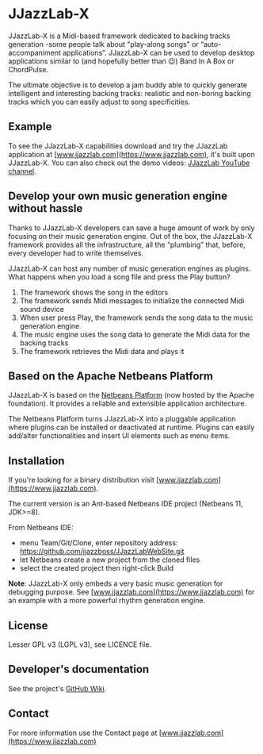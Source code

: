 # JJazzLab-X

JJazzLab-X is a Midi-based framework dedicated to backing tracks generation -some people talk about "play-along songs" or “auto-accompaniment applications”. JJazzLab-X can be used to develop desktop applications similar to (and hopefully better than :wink:) Band In A Box or ChordPulse.

The ultimate objective is to develop a jam buddy able to quickly generate intelligent and interesting backing tracks: realistic and non-boring backing tracks which you can easily adjust to song specificities.

## Example

To see the JJazzLab-X capabilities download and try the JJazzLab application at [www.jjazzlab.com](https://www.jjazzlab.com), it's built upon JJazzLab-X. You can also check out the demo videos: [JJazzLab YouTube channel](https://www.youtube.com/channel/UC0L3SwjY6bhTj6jsbOYzzAw).

## Develop your own music generation engine without hassle

Thanks to JJazzLab-X developers can save a huge amount of work by only focusing on their music generation engine. Out of the box, the JJazzLab-X framework provides all the infrastructure, all the “plumbing” that, before, every developer had to write themselves. 

JJazzLab-X can host any number of music generation engines as plugins. What happens when you load a song file and press the Play button?

1. The framework shows the song in the editors
2. The framework sends Midi messages to initialize the connected Midi sound device
3. When user press Play, the framework sends the song data to the music generation engine
4. The music engine uses the song data to generate the Midi data for the backing tracks
5. The framework retrieves the Midi data and plays it

## Based on the Apache Netbeans Platform 

JJazzLab-X is based on the [Netbeans Platform](https://netbeans.org/features/platform/features.html) (now hosted by the Apache foundation). It provides a reliable and extensible application architecture.

The Netbeans Platform turns JJazzLab-X into a pluggable application where plugins can be installed or deactivated at runtime. Plugins can easily add/alter functionalities and insert UI elements such as menu items.

## Installation

If you're looking for a binary distribution visit [www.jjazzlab.com](https://www.jjazzlab.com).

The current version is an Ant-based Netbeans IDE project (Netbeans 11, JDK>=8).

From Netbeans IDE:
- menu Team/Git/Clone, enter repository address: https://github.com/jjazzboss/JJazzLabWebSite.git
- let Netbeans create a new project from the cloned files
- select the created project then right-click Build

**Note**: JJazzLab-X only embeds a very basic music generation for debugging purpose. See [www.jjazzlab.com](https://www.jjazzlab.com) for an example with a more powerful rhythm generation engine.

## License

Lesser GPL v3 (LGPL v3), see LICENCE file.

## Developer's documentation 
See the project's [GitHub Wiki](https://github.com/jjazzboss/JJazzLab-X/wiki).

## Contact

For more information use the Contact page at [www.jjazzlab.com](https://www.jjazzlab.com)

